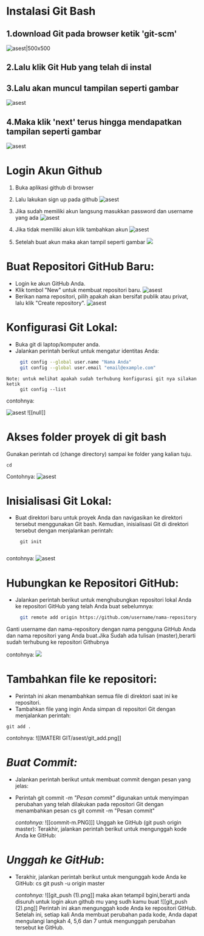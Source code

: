 # Instalasi Git Bash
## 1.download Git pada browser ketik 'git-scm'
![asest|500x500](penginstalan1.JPG)

## 2.Lalu klik Git Hub yang telah di instal

## 3.Lalu akan muncul tampilan seperti gambar
![asest](penginstalan2.JPEG)

## 4.Maka klik 'next' terus hingga mendapatkan tampilan seperti gambar
![asest](penginstalan3.JPEG)

# Login Akun Github

1. Buka aplikasi github di browser 

2. Lalu lakukan sign up pada github
![asest](sigin1.JPG)

3. Jika sudah memiliki akun langsung masukkan password dan username yang ada
![asest](sigin2.JPG)

4. Jika tidak memiliki akun klik tambahkan akun
![asest](sigin3.JPG)

5. Setelah buat akun maka akan tampil seperti gambar
![](sigin4.JPG)

# Buat Repositori GitHub Baru:
   - Login ke akun GitHub Anda.
   - Klik tombol "New" untuk membuat repositori baru.
![asest](repositori1.JPG)
   - Berikan nama repositori, pilih apakah akan bersifat publik atau privat, lalu klik "Create repository".
![asest](repositori2.JPG)

# Konfigurasi Git Lokal:
   - Buka git di laptop/komputer anda.
   - Jalankan perintah berikut untuk mengatur identitas Anda:

```bash
     git config --global user.name "Nama Anda"
     git config --global user.email "email@example.com"
```

 

    Note: untuk melihat apakah sudah terhubung konfigurasi git nya silakan ketik 
         git config --list
 contohnya: 

 ![asest](git_config.png)
![[null]]
# Akses folder proyek di git bash
 Gunakan perintah  cd (change directory) sampai ke folder yang kalian tuju.


```shell
cd
```

Contohnya:
![asest](cd_obsidian.png)
# Inisialisasi Git Lokal:
   -  Buat direktori baru untuk proyek Anda dan navigasikan ke direktori tersebut menggunakan Git bash. Kemudian, inisialisasi Git di direktori tersebut dengan menjalankan perintah:
```shell
     git init
   
```


 contohnya:
![asest](git_init.png)

# Hubungkan ke Repositori GitHub:
   - Jalankan perintah berikut untuk menghubungkan repositori lokal Anda ke repositori GitHub yang telah Anda buat sebelumnya:
```bash
     git remote add origin https://github.com/username/nama-repository.git
```

   
   Ganti username dan nama-repository dengan nama pengguna GitHub Anda dan nama repositori yang Anda buat.Jika Sudah ada tulisan (master),berarti sudah terhubung ke repositori Githubnya
   
contohnya:
![](git_remote.png) 




# Tambahkan file ke repositori: 
   - Perintah ini akan menambahkan semua file di direktori saat ini ke repositori.
   - Tambahkan file yang ingin Anda simpan di repositori Git dengan menjalankan perintah:
```shell
git add .
```


 
contohnya:
![[MATERI GIT/asest/git_add.png]]

# *Buat Commit:*
   - Jalankan perintah berikut untuk membuat commit dengan pesan yang jelas:
   - Perintah git commit -m *"Pesan commit"* digunakan untuk menyimpan perubahan yang telah dilakukan pada repositori Git dengan menambahkan pesan
     cs
     git commit -m "Pesan commit"
     
     *contohnya:*
     ![[commit-m.PNG]]]
   Unggah ke GitHub   (git push origin master):
   Terakhir, jalankan perintah berikut untuk mengunggah kode Anda ke GitHub:

# *Unggah ke GitHub*:
   - Terakhir, jalankan perintah berikut untuk mengunggah kode Anda ke GitHub:
     cs
     git push -u origin master
     
     *contohnya:*
     ![[git_push (1).png]]
     maka akan tetampil bgini,berarti anda disuruh untuk login akun github mu yang sudh kamu buat 
     ![[git_push (2).png]]
   Perintah ini akan mengunggah kode Anda ke repositori GitHub. Setelah ini, setiap kali Anda membuat perubahan pada kode, Anda dapat mengulangi langkah 4, 5,6 dan 7 untuk mengunggah perubahan tersebut ke GitHub.